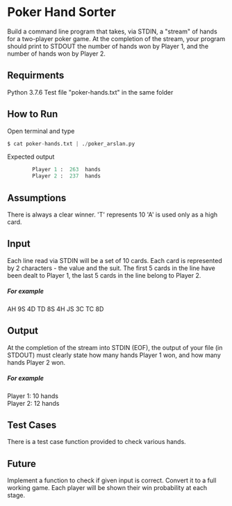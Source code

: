 # Poker Hand Sorter
Build a command line program that takes, via STDIN, a "stream" of hands for a two-player poker game. At the completion of the stream, your program should print to STDOUT the number of hands won by Player 1, and the number of hands won by Player 2.

## Requirments 
Python 3.7.6
Test file "poker-hands.txt" in the same folder

## How to Run
Open terminal and type
```python
$ cat poker-hands.txt | ./poker_arslan.py
```
Expected output 
```python
        Player 1 :  263  hands    
        Player 2 :  237  hands
```

## Assumptions
There is always a clear winner.
'T' represents 10
'A' is used only as a high card.

## Input
Each line read via STDIN will be a set of 10 cards. Each card is represented by 2 characters - the value and the suit. The first 5 cards in the line have been dealt to Player 1, the last 5 cards in the line belong to Player 2.
##### For example
AH 9S 4D TD 8S 4H JS 3C TC 8D

## Output
At the completion of the stream into STDIN (EOF), the output of your file (in STDOUT) must clearly state how many hands Player 1 won, and how many hands Player 2 won.
##### For example
Player 1: 10 hands    
Player 2: 12 hands

## Test Cases
There is a test case function provided to check various hands.

## Future
Implement a function to check if given input is correct.
Convert it to a full working game.
Each player will be shown their win probability at each stage.
